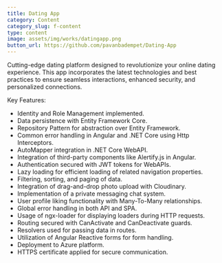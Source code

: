 ```yaml
---
title: Dating App
category: Content
category_slug: f-content
type: content
image: assets/img/works/datingapp.png
button_url: https://github.com/pavanbadempet/Dating-App
---
```


Cutting-edge dating platform designed to revolutionize your online dating experience. This app incorporates the latest technologies and best practices to ensure seamless interactions, enhanced security, and personalized connections.

Key Features:

* Identity and Role Management implemented.
* Data persistence with Entity Framework Core.
* Repository Pattern for abstraction over Entity Framework.
* Common error handling in Angular and .NET Core using Http Interceptors.
* AutoMapper integration in .NET Core WebAPI.
* Integration of third-party components like Alertify.js in Angular.
* Authentication secured with JWT tokens for WebAPIs.
* Lazy loading for efficient loading of related navigation properties.
* Filtering, sorting, and paging of data.
* Integration of drag-and-drop photo upload with Cloudinary.
* Implementation of a private messaging chat system.
* User profile liking functionality with Many-To-Many relationships.
* Global error handling in both API and SPA.
* Usage of ngx-loader for displaying loaders during HTTP requests.
* Routing secured with CanActivate and CanDeactivate guards.
* Resolvers used for passing data in routes.
* Utilization of Angular Reactive forms for form handling.
* Deployment to Azure platform.
* HTTPS certificate applied for secure communication.